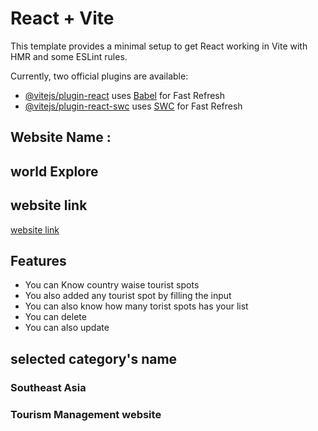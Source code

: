 # React + Vite

This template provides a minimal setup to get React working in Vite with HMR and some ESLint rules.

Currently, two official plugins are available:

- [@vitejs/plugin-react](https://github.com/vitejs/vite-plugin-react/blob/main/packages/plugin-react/README.md) uses [Babel](https://babeljs.io/) for Fast Refresh
- [@vitejs/plugin-react-swc](https://github.com/vitejs/vite-plugin-react-swc) uses [SWC](https://swc.rs/) for Fast Refresh


## Website Name :
## world Explore


## website link 
[website link](https://world-explore-client.web.app)


## Features
* You can Know country waise tourist spots
* You also added any tourist spot by filling the input
* You can also know how many torist spots has your list
* You can delete
* You can also update


## selected category's name
### Southeast Asia
### Tourism Management website
